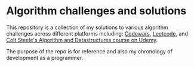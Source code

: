 # Algorithm challenges and solutions

This repository is a collection of my solutions to various algorithm challenges across different platforms including: [Codewars](https://www.codewars.com/), 
[Leetcode](https://leetcode.com/), and [Colt Steele's Algorithm and Datastructures course on Udemy](https://www.udemy.com/course/js-algorithms-and-data-structures-masterclass/).

The purpose of the repo is for reference and also my chronology of development as a programmer.
